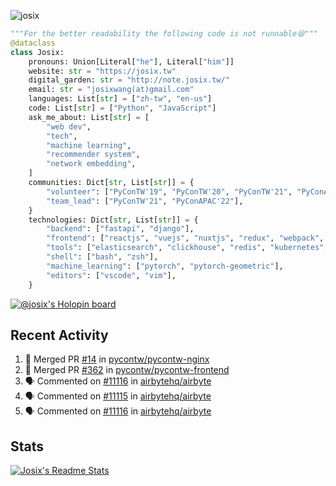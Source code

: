 ![josix](https://komarev.com/ghpvc/?username=josix)
```python
"""For the better readability the following code is not runnable😆"""
@dataclass
class Josix:
    pronouns: Union[Literal["he"], Literal["him"]]
    website: str = "https://josix.tw"
    digital_garden: str = "http://note.josix.tw/"
    email: str = "josixwang(at)gmail.com"
    languages: List[str] = ["zh-tw", "en-us"]
    code: List[str] = ["Python", "JavaScript"]
    ask_me_about: List[str] = [
        "web dev",
        "tech",
        "machine learning",
        "recommender system",
        "network embedding",
    ]
    communities: Dict[str, List[str]] = {
        "volunteer": ["PyConTW'19", "PyConTW'20", "PyConTW'21", "PyConAPAC'22"],
        "team_lead": ["PyConTW'21", "PyConAPAC'22"],
    }
    technologies: Dict[str, List[str]] = {
        "backend": ["fastapi", "django"],
        "frontend": ["reactjs", "vuejs", "nuxtjs", "redux", "webpack", "tailwindcss"],
        "tools": ["elasticsearch", "clickhouse", "redis", "kubernetes", "docker"],
        "shell": ["bash", "zsh"],
        "machine_learning": ["pytorch", "pytorch-geometric"],
        "editors": ["vscode", "vim"],
    }
```
[![@josix's Holopin board](https://holopin.io/api/user/board?user=josix)](https://holopin.io/@josix)

## Recent Activity
<!--START_SECTION:activity-->
1. 🎉 Merged PR [#14](https://github.com/pycontw/pycontw-nginx/pull/14) in [pycontw/pycontw-nginx](https://github.com/pycontw/pycontw-nginx)
2. 🎉 Merged PR [#362](https://github.com/pycontw/pycontw-frontend/pull/362) in [pycontw/pycontw-frontend](https://github.com/pycontw/pycontw-frontend)
3. 🗣 Commented on [#11116](https://github.com/airbytehq/airbyte/issues/11116) in [airbytehq/airbyte](https://github.com/airbytehq/airbyte)
4. 🗣 Commented on [#11115](https://github.com/airbytehq/airbyte/issues/11115) in [airbytehq/airbyte](https://github.com/airbytehq/airbyte)
5. 🗣 Commented on [#11116](https://github.com/airbytehq/airbyte/issues/11116) in [airbytehq/airbyte](https://github.com/airbytehq/airbyte)
<!--END_SECTION:activity-->



## Stats
[![Josix's Readme Stats](https://github-readme-stats.vercel.app/api?username=josix&show_icons=true&theme=default&count_private=true&card_width=400)](https://github.com/anuraghazra/github-readme-stats)
